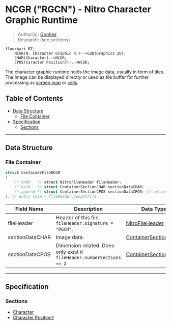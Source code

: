 # NCGR ("RGCN") - Nitro Character Graphic Runtime
> Author(s): [Gonhex](https://github.com/Gonhex) <br />
> Research: (see sections)

```mermaid
flowchart BT;
    NCGR(N. Character Graphic R.)-->G2D(Graphics 2D);
    CHAR(Character)-->NCGR;
    CPOS(Caracter Position?)-.->NCGR;
```
The character graphic runtime holds the image data, usually in form of tiles. The image can be displayed directly or used as tile buffer for further processing as [screen map](file_nscr.md) or [cells](file_ncer.md).

## Table of Contents
* [Data Structure](#data-structure)
  * [File Container](#file-container)
* [Specification](#specification)
  * [Sections](#sections)

---
## Data Structure

### File Container
```c
struct ContainerFileNCGR
{
    /* 0x00   */ struct NitroFileHeader fileHeader;
    /* 0x10   */ struct ContainerSectionCHAR sectionDataCHAR;
    /* append */ struct ContainerSectionCPOS sectionDataCPOS; // optional
}; // entry size = fileHeader.lengthFile
```
| Field Name      | Description                                                                             | Data Type    |
|-----------------|-----------------------------------------------------------------------------------------|--------------|
| fileHeader      | Header of this file. `fileHeader.signature = "RGCN"`.                       | [NitroFileHeader](../nitro_overview.md#nitro-file-header) |
| sectionDataCHAR | Image data.                                                                 | [ContainerSectionCHAR](section_char.md#section-container) |
| sectionDataCPOS | Dimension related. Does only exist if `fileHeader.numberSections == 2`.     | [ContainerSectionCPOS](section_cpos.md#section-container) |

---
## Specification

### Sections
* [Character](section_char.md)
* [Character Position?](section_cpos.md)
